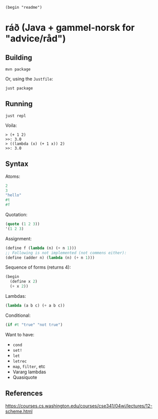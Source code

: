 `(begin "readme")`

# ráð (Java + gammel-norsk for "advice/råd")

## Building

```
mvn package
```

Or, using the `Justfile`:

```
just package
```

## Running

```
just repl
```

Voila:

```
> (+ 1 2)
>>: 3.0
> ((lambda (x) (+ 1 x)) 2)
>>: 3.0
```

## Syntax

Atoms:

```lisp
2
3
"hello"
#t
#f
```

Quotation:

```lisp
(quote (1 2 3))
'(1 2 3)
```

Assignment:

```lisp
(define f (lambda (n) (+ n 1)))
;; Following is not implemented (not commens either):
(define (adder n) (lambda (n) (+ n 1)))
```

Sequence of forms (returns 4):

```lisp
(begin
  (define x 2)
  (+ x 2))
```


Lambdas:

```lisp
(lambda (a b c) (+ a b c))
```

Conditional:

```lisp
(if #t "true" "not true")
```

Want to have:

 - `cond`
 - `set!`
 - `let`
 - `letrec`
 - `map`, `filter`, etc
 - Vararg lambdas
 - Quasiquote
 
 
 
## References

https://courses.cs.washington.edu/courses/cse341/04wi/lectures/12-scheme.html

